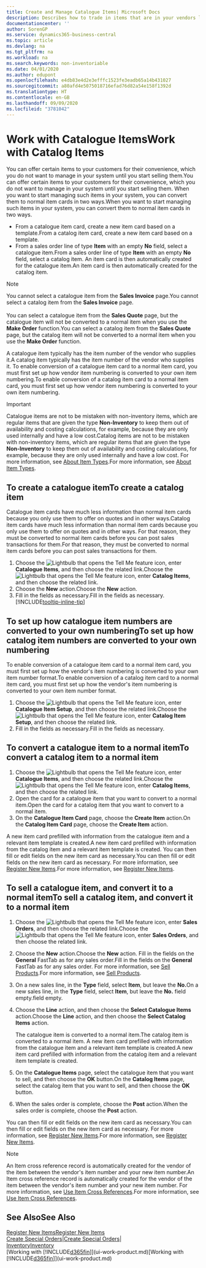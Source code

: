 ```yaml
---
title: Create and Manage Catalogue Items| Microsoft Docs
description: Describes how to trade in items that are in your vendors list of items but not in your own list of items.
documentationcenter: ''
author: SorenGP
ms.service: dynamics365-business-central
ms.topic: article
ms.devlang: na
ms.tgt_pltfrm: na
ms.workload: na
ms.search.keywords: non-inventoriable
ms.date: 04/01/2020
ms.author: edupont
ms.openlocfilehash: e4db83e4d2e3efffc1523fe3eadb65a14b431027
ms.sourcegitcommit: a80afd4e5075018716efad76d82a54e158f1392d
ms.translationtype: HT
ms.contentlocale: en-GB
ms.lasthandoff: 09/09/2020
ms.locfileid: "3781042"
---
```

# <a name="work-with-catalog-items"></a><span data-ttu-id="868a7-103">Work with Catalogue Items</span><span class="sxs-lookup"><span data-stu-id="868a7-103">Work with Catalog Items</span></span>
<span data-ttu-id="868a7-104">You can offer certain items to your customers for their convenience, which you do not want to manage in your system until you start selling them.</span><span class="sxs-lookup"><span data-stu-id="868a7-104">You can offer certain items to your customers for their convenience, which you do not want to manage in your system until you start selling them.</span></span> <span data-ttu-id="868a7-105">When you want to start managing such items in your system, you can convert them to normal item cards in two ways.</span><span class="sxs-lookup"><span data-stu-id="868a7-105">When you want to start managing such items in your system, you can convert them to normal item cards in two ways.</span></span>

* <span data-ttu-id="868a7-106">From a catalogue item card, create a new item card based on a template.</span><span class="sxs-lookup"><span data-stu-id="868a7-106">From a catalog item card, create a new item card based on a template.</span></span>
* <span data-ttu-id="868a7-107">From a sales order line of type **Item** with an empty **No** field, select a catalogue item.</span><span class="sxs-lookup"><span data-stu-id="868a7-107">From a sales order line of type **Item** with an empty **No** field, select a catalog item.</span></span> <span data-ttu-id="868a7-108">An item card is then automatically created for the catalogue item.</span><span class="sxs-lookup"><span data-stu-id="868a7-108">An item card is then automatically created for the catalog item.</span></span>

> [!NOTE]  
> <span data-ttu-id="868a7-109">You cannot select a catalogue item from the **Sales Invoice** page.</span><span class="sxs-lookup"><span data-stu-id="868a7-109">You cannot select a catalog item from the **Sales Invoice** page.</span></span><br /><br />
> <span data-ttu-id="868a7-110">You can select a catalogue item from the **Sales Quote** page, but the catalogue item will not be converted to a normal item when you use the **Make Order** function.</span><span class="sxs-lookup"><span data-stu-id="868a7-110">You can select a catalog item from the **Sales Quote** page, but the catalog item will not be converted to a normal item when you use the **Make Order** function.</span></span>

<span data-ttu-id="868a7-111">A catalogue item typically has the item number of the vendor who supplies it.</span><span class="sxs-lookup"><span data-stu-id="868a7-111">A catalog item typically has the item number of the vendor who supplies it.</span></span> <span data-ttu-id="868a7-112">To enable conversion of a catalogue item card to a normal item card, you must first set up how vendor item numbering is converted to your own item numbering.</span><span class="sxs-lookup"><span data-stu-id="868a7-112">To enable conversion of a catalog item card to a normal item card, you must first set up how vendor item numbering is converted to your own item numbering.</span></span>   

> [!Important]
> <span data-ttu-id="868a7-113">Catalogue items are not to be mistaken with non-inventory items, which are regular items that are given the type **Non-Inventory** to keep them out of availability and costing calculations, for example, because they are only used internally and have a low cost.</span><span class="sxs-lookup"><span data-stu-id="868a7-113">Catalog items are not to be mistaken with non-inventory items, which are regular items that are given the type **Non-Inventory** to keep them out of availability and costing calculations, for example, because they are only used internally and have a low cost.</span></span> <span data-ttu-id="868a7-114">For more information, see [About Item Types](inventory-about-item-types.md).</span><span class="sxs-lookup"><span data-stu-id="868a7-114">For more information, see [About Item Types](inventory-about-item-types.md).</span></span>

## <a name="to-create-a-catalog-item"></a><span data-ttu-id="868a7-115">To create a catalogue item</span><span class="sxs-lookup"><span data-stu-id="868a7-115">To create a catalog item</span></span>
<span data-ttu-id="868a7-116">Catalogue item cards have much less information than normal item cards because you only use them to offer on quotes and in other ways.</span><span class="sxs-lookup"><span data-stu-id="868a7-116">Catalog item cards have much less information than normal item cards because you only use them to offer on quotes and in other ways.</span></span> <span data-ttu-id="868a7-117">For that reason, they must be converted to normal item cards before you can post sales transactions for them.</span><span class="sxs-lookup"><span data-stu-id="868a7-117">For that reason, they must be converted to normal item cards before you can post sales transactions for them.</span></span>

1. <span data-ttu-id="868a7-118">Choose the ![Lightbulb that opens the Tell Me feature](media/ui-search/search_small.png "Tell me what you want to do") icon, enter **Catalogue Items**, and then choose the related link.</span><span class="sxs-lookup"><span data-stu-id="868a7-118">Choose the ![Lightbulb that opens the Tell Me feature](media/ui-search/search_small.png "Tell me what you want to do") icon, enter **Catalog Items**, and then choose the related link.</span></span>
2. <span data-ttu-id="868a7-119">Choose the **New** action.</span><span class="sxs-lookup"><span data-stu-id="868a7-119">Choose the **New** action.</span></span>
3. <span data-ttu-id="868a7-120">Fill in the fields as necessary.</span><span class="sxs-lookup"><span data-stu-id="868a7-120">Fill in the fields as necessary.</span></span> [!INCLUDE[tooltip-inline-tip](includes/tooltip-inline-tip_md.md)]

## <a name="to-set-up-how-catalog-item-numbers-are-converted-to-your-own-numbering"></a><span data-ttu-id="868a7-121">To set up how catalogue item numbers are converted to your own numbering</span><span class="sxs-lookup"><span data-stu-id="868a7-121">To set up how catalog item numbers are converted to your own numbering</span></span>
<span data-ttu-id="868a7-122">To enable conversion of a catalogue item card to a normal item card, you must first set up how the vendor's item numbering is converted to your own item number format.</span><span class="sxs-lookup"><span data-stu-id="868a7-122">To enable conversion of a catalog item card to a normal item card, you must first set up how the vendor's item numbering is converted to your own item number format.</span></span>

1. <span data-ttu-id="868a7-123">Choose the ![Lightbulb that opens the Tell Me feature](media/ui-search/search_small.png "Tell me what you want to do") icon, enter **Catalogue Item Setup**, and then choose the related link.</span><span class="sxs-lookup"><span data-stu-id="868a7-123">Choose the ![Lightbulb that opens the Tell Me feature](media/ui-search/search_small.png "Tell me what you want to do") icon, enter **Catalog Item Setup**, and then choose the related link.</span></span>
2. <span data-ttu-id="868a7-124">Fill in the fields as necessary.</span><span class="sxs-lookup"><span data-stu-id="868a7-124">Fill in the fields as necessary.</span></span>

## <a name="to-convert-a-catalog-item-to-a-normal-item"></a><span data-ttu-id="868a7-125">To convert a catalogue item to a normal item</span><span class="sxs-lookup"><span data-stu-id="868a7-125">To convert a catalog item to a normal item</span></span>
1. <span data-ttu-id="868a7-126">Choose the ![Lightbulb that opens the Tell Me feature](media/ui-search/search_small.png "Tell me what you want to do") icon, enter **Catalogue Items**, and then choose the related link.</span><span class="sxs-lookup"><span data-stu-id="868a7-126">Choose the ![Lightbulb that opens the Tell Me feature](media/ui-search/search_small.png "Tell me what you want to do") icon, enter **Catalog Items**, and then choose the related link.</span></span>
2. <span data-ttu-id="868a7-127">Open the card for a catalogue item that you want to convert to a normal item.</span><span class="sxs-lookup"><span data-stu-id="868a7-127">Open the card for a catalog item that you want to convert to a normal item.</span></span>
3. <span data-ttu-id="868a7-128">On the **Catalogue Item Card** page, choose the **Create Item** action.</span><span class="sxs-lookup"><span data-stu-id="868a7-128">On the **Catalog Item Card** page, choose the **Create Item** action.</span></span>

<span data-ttu-id="868a7-129">A new item card prefilled with information from the catalogue item and a relevant item template is created.</span><span class="sxs-lookup"><span data-stu-id="868a7-129">A new item card prefilled with information from the catalog item and a relevant item template is created.</span></span> <span data-ttu-id="868a7-130">You can then fill or edit fields on the new item card as necessary.</span><span class="sxs-lookup"><span data-stu-id="868a7-130">You can then fill or edit fields on the new item card as necessary.</span></span> <span data-ttu-id="868a7-131">For more information, see [Register New Items](inventory-how-register-new-items.md).</span><span class="sxs-lookup"><span data-stu-id="868a7-131">For more information, see [Register New Items](inventory-how-register-new-items.md).</span></span>

## <a name="to-sell-a-catalog-item-and-convert-it-to-a-normal-item"></a><span data-ttu-id="868a7-132">To sell a catalogue item, and convert it to a normal item</span><span class="sxs-lookup"><span data-stu-id="868a7-132">To sell a catalog item, and convert it to a normal item</span></span>
1. <span data-ttu-id="868a7-133">Choose the ![Lightbulb that opens the Tell Me feature](media/ui-search/search_small.png "Tell me what you want to do") icon, enter **Sales Orders**, and then choose the related link.</span><span class="sxs-lookup"><span data-stu-id="868a7-133">Choose the ![Lightbulb that opens the Tell Me feature](media/ui-search/search_small.png "Tell me what you want to do") icon, enter **Sales Orders**, and then choose the related link.</span></span>
2. <span data-ttu-id="868a7-134">Choose the **New** action.</span><span class="sxs-lookup"><span data-stu-id="868a7-134">Choose the **New** action.</span></span> <span data-ttu-id="868a7-135">Fill in the fields on the **General** FastTab as for any sales order.</span><span class="sxs-lookup"><span data-stu-id="868a7-135">Fill in the fields on the **General** FastTab as for any sales order.</span></span> <span data-ttu-id="868a7-136">For more information, see [Sell Products](sales-how-sell-products.md).</span><span class="sxs-lookup"><span data-stu-id="868a7-136">For more information, see [Sell Products](sales-how-sell-products.md).</span></span>
3. <span data-ttu-id="868a7-137">On a new sales line, in the **Type** field, select **Item**, but leave the **No.**</span><span class="sxs-lookup"><span data-stu-id="868a7-137">On a new sales line, in the **Type** field, select **Item**, but leave the **No.**</span></span> <span data-ttu-id="868a7-138">field empty.</span><span class="sxs-lookup"><span data-stu-id="868a7-138">field empty.</span></span>
4. <span data-ttu-id="868a7-139">Choose the **Line** action, and then choose the **Select Catalogue Items** action.</span><span class="sxs-lookup"><span data-stu-id="868a7-139">Choose the **Line** action, and then choose the **Select Catalog Items** action.</span></span>

    <span data-ttu-id="868a7-140">The catalogue item is converted to a normal item.</span><span class="sxs-lookup"><span data-stu-id="868a7-140">The catalog item is converted to a normal item.</span></span> <span data-ttu-id="868a7-141">A new item card prefilled with information from the catalogue item and a relevant item template is created.</span><span class="sxs-lookup"><span data-stu-id="868a7-141">A new item card prefilled with information from the catalog item and a relevant item template is created.</span></span>
5. <span data-ttu-id="868a7-142">On the **Catalogue Items** page, select the catalogue item that you want to sell, and then choose the **OK** button.</span><span class="sxs-lookup"><span data-stu-id="868a7-142">On the **Catalog Items** page, select the catalog item that you want to sell, and then choose the **OK** button.</span></span>
6. <span data-ttu-id="868a7-143">When the sales order is complete, choose the **Post** action.</span><span class="sxs-lookup"><span data-stu-id="868a7-143">When the sales order is complete, choose the **Post** action.</span></span>

<span data-ttu-id="868a7-144">You can then fill or edit fields on the new item card as necessary.</span><span class="sxs-lookup"><span data-stu-id="868a7-144">You can then fill or edit fields on the new item card as necessary.</span></span> <span data-ttu-id="868a7-145">For more information, see [Register New Items](inventory-how-register-new-items.md).</span><span class="sxs-lookup"><span data-stu-id="868a7-145">For more information, see [Register New Items](inventory-how-register-new-items.md).</span></span>

> [!NOTE]  
>   <span data-ttu-id="868a7-146">An Item cross reference record is automatically created for the vendor of the item between the vendor's item number and your new item number.</span><span class="sxs-lookup"><span data-stu-id="868a7-146">An Item cross reference record is automatically created for the vendor of the item between the vendor's item number and your new item number.</span></span> <span data-ttu-id="868a7-147">For more information, see [Use Item Cross References](inventory-how-use-item-cross-refs.md).</span><span class="sxs-lookup"><span data-stu-id="868a7-147">For more information, see [Use Item Cross References](inventory-how-use-item-cross-refs.md).</span></span>

## <a name="see-also"></a><span data-ttu-id="868a7-148">See Also</span><span class="sxs-lookup"><span data-stu-id="868a7-148">See Also</span></span>
[<span data-ttu-id="868a7-149">Register New Items</span><span class="sxs-lookup"><span data-stu-id="868a7-149">Register New Items</span></span>](inventory-how-register-new-items.md)  
<span data-ttu-id="868a7-150">[Create Special Orders](sales-how-to-create-special-orders.md)|</span><span class="sxs-lookup"><span data-stu-id="868a7-150">[Create Special Orders](sales-how-to-create-special-orders.md)|</span></span>  
[<span data-ttu-id="868a7-151">Inventory</span><span class="sxs-lookup"><span data-stu-id="868a7-151">Inventory</span></span>](inventory-manage-inventory.md)  
<span data-ttu-id="868a7-152">[Working with [!INCLUDE[d365fin](includes/d365fin_md.md)]](ui-work-product.md)</span><span class="sxs-lookup"><span data-stu-id="868a7-152">[Working with [!INCLUDE[d365fin](includes/d365fin_md.md)]](ui-work-product.md)</span></span>
